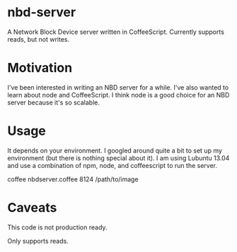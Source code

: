 nbd-server
==========

A Network Block Device server written in CoffeeScript. Currently supports reads, but not writes.

Motivation
==========

I've been interested in writing an NBD server for a while.
I've also wanted to learn about node and CoffeeScript.
I think node is a good choice for an NBD server because it's so scalable.

Usage
=====

It depends on your environment.
I googled around quite a bit to set up my environment (but there is nothing special about it).
I am using Lubuntu 13.04 and use a combination of npm, node, and coffeescript to run the server.

coffee nbdserver.coffee 8124 /path/to/image

Caveats
=======

This code is not production ready.

Only supports reads.

